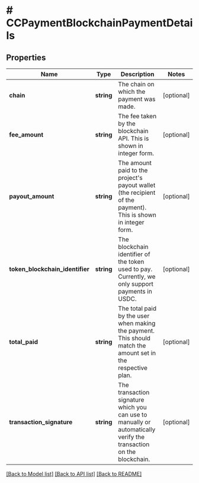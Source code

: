 # # CCPaymentBlockchainPaymentDetails

## Properties

Name | Type | Description | Notes
------------ | ------------- | ------------- | -------------
**chain** | **string** | The chain on which the payment was made. | [optional]
**fee_amount** | **string** | The fee taken by the blockchain API. This is shown in integer form. | [optional]
**payout_amount** | **string** | The amount paid to the project&#39;s payout wallet (the recipient of the payment). This is shown in integer form. | [optional]
**token_blockchain_identifier** | **string** | The blockchain identifier of the token used to pay. Currently, we only support payments in USDC. | [optional]
**total_paid** | **string** | The total paid by the user when making the payment. This should match the amount set in the respective plan. | [optional]
**transaction_signature** | **string** | The transaction signature which you can use to manually or automatically verify the transaction on the blockchain. | [optional]

[[Back to Model list]](../../README.md#models) [[Back to API list]](../../README.md#endpoints) [[Back to README]](../../README.md)
